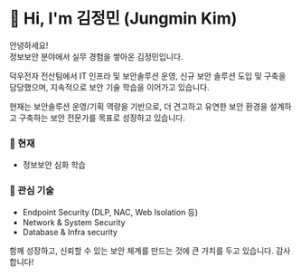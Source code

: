 # 👋 Hi, I'm 김정민 (Jungmin Kim)

안녕하세요!  
정보보안 분야에서 실무 경험을 쌓아온 김정민입니다.

덕우전자 전산팀에서 IT 인프라 및 보안솔루션 운영, 신규 보안 솔루션 도입 및 구축을 담당했으며, 지속적으로 보안 기술 학습을 이어가고 있습니다.

현재는 보안솔루션 운영/기획 역량을 기반으로, 더 견고하고 유연한 보안 환경을 설계하고 구축하는 보안 전문가를 목표로 성장하고 있습니다.

### 🌱 현재
- 정보보안 심화 학습

### 💬 관심 기술
- Endpoint Security (DLP, NAC, Web Isolation 등)
- Network & System Security
- Database & Infra security

함께 성장하고, 신뢰할 수 있는 보안 체계를 만드는 것에 큰 가치를 두고 있습니다. 감사합니다!

